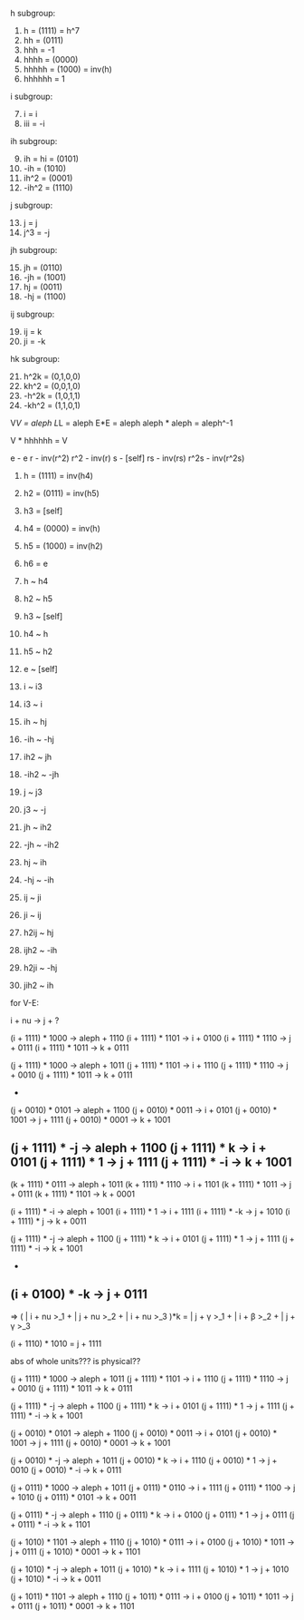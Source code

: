 h subgroup:

1. h = (1111) = h^7
2. hh = (0111) 
3. hhh = -1
4. hhhh = (0000)
5. hhhhh = (1000) = inv(h)
6. hhhhhh = 1 

i subgroup:

7. i = i
8. iii = -i

ih subgroup:

9. ih = hi = (0101)
10. -ih = (1010)
11. ih^2 = (0001)
12. -ih^2 = (1110)

j subgroup:

13. j = j
14. j^3 = -j

jh subgroup:

15. jh = (0110)
16. -jh = (1001)
17. hj = (0011)
18. -hj = (1100)

ij subgroup:

19. ij = k
20. ji = -k

hk subgroup:

21. h^2k = (0,1,0,0)
22. kh^2 = (0,0,1,0)
23. -h^2k = (1,0,1,1)
24. -kh^2 = (1,1,0,1)


V*V = aleph
L*L = aleph
E*E = aleph
aleph * aleph = aleph^-1

V * hhhhhh = V

e - e
r - inv(r^2)
r^2 - inv(r)
s - [self]
rs - inv(rs)
r^2s - inv(r^2s)


1. h = (1111) = inv(h4)
2. h2 = (0111) = inv(h5)
3. h3 = [self]
4. h4 = (0000) = inv(h)
5. h5 = (1000) = inv(h2)
6. h6 = e

1.  h     ~ h4
2.  h2    ~ h5
3.  h3    ~ [self]
4.  h4    ~ h
5.  h5    ~ h2
6.  e     ~ [self]
7.  i     ~ i3
8.  i3    ~ i
9.  ih    ~ hj
10. -ih   ~ -hj
11. ih2   ~ jh
12. -ih2  ~ -jh
13. j     ~ j3
14. j3    ~ -j
15. jh    ~ ih2
16. -jh   ~ -ih2
17. hj    ~ ih
18. -hj   ~ -ih
19. ij    ~ ji
20. ji    ~ ij
21. h2ij  ~ hj
22. ijh2  ~ -ih
23. h2ji  ~ -hj 
24. jih2  ~ ih 



for V-E:

i + nu -> j + ?


(i + 1111) * 1000 -> aleph + 1110
(i + 1111) * 1101 -> i + 0100
(i + 1111) * 1110 -> j + 0111
(i + 1111) * 1011 -> k + 0111

(j + 1111) * 1000 -> aleph + 1011
(j + 1111) * 1101 -> i + 1110
(j + 1111) * 1110 -> j + 0010
(j + 1111) * 1011 -> k + 0111

-
(j + 0010) * 0101 -> aleph + 1100
(j + 0010) * 0011 -> i + 0101
(j + 0010) * 1001 -> j + 1111
(j + 0010) * 0001 -> k + 1001


(j + 1111) * -j -> aleph + 1100
(j + 1111) * k  -> i + 0101
(j + 1111) * 1 -> j + 1111
(j + 1111) * -i -> k + 1001
-


(k + 1111) * 0111 -> aleph + 1011
(k + 1111) * 1110 -> i + 1101
(k + 1111) * 1011 -> j + 0111
(k + 1111) * 1101 -> k + 0001



(i + 1111) * -i -> aleph + 1001
(i + 1111) * 1  -> i + 1111
(i + 1111) * -k -> j + 1010
(i + 1111) * j  -> k + 0011

(j + 1111) * -j -> aleph + 1100
(j + 1111) * k  -> i + 0101
(j + 1111) * 1 -> j + 1111
(j + 1111) * -i -> k + 1001

-
(i + 0100) * -k -> j + 0111
-

=> ( | i + nu >_1  + | j + nu >_2 + | i + nu >_3 )*k = | j + γ >_1 + | i + β >_2 + | j + γ >_3



(i + 1110) * 1010 = j + 1111


abs of whole units??? is physical??



(j + 1111) * 1000 -> aleph + 1011
(j + 1111) * 1101 -> i + 1110
(j + 1111) * 1110 -> j + 0010
(j + 1111) * 1011 -> k + 0111

(j + 1111) * -j -> aleph + 1100
(j + 1111) * k  -> i + 0101
(j + 1111) * 1 -> j + 1111
(j + 1111) * -i -> k + 1001


(j + 0010) * 0101 -> aleph + 1100
(j + 0010) * 0011 -> i + 0101
(j + 0010) * 1001 -> j + 1111
(j + 0010) * 0001 -> k + 1001

(j + 0010) * -j -> aleph + 1011
(j + 0010) * k -> i + 1110
(j + 0010) * 1 -> j + 0010
(j + 0010) * -i -> k + 0111



(j + 0111) * 1000 -> aleph + 1011
(j + 0111) * 0110 -> i + 1111
(j + 0111) * 1100 -> j + 1010
(j + 0111) * 0101 -> k + 0011

(j + 0111) * -j -> aleph + 1110
(j + 0111) * k  -> i + 0100
(j + 0111) * 1 -> j + 0111
(j + 0111) * -i -> k + 1101


(j + 1010) * 1101 -> aleph + 1110
(j + 1010) * 0111 -> i + 0100
(j + 1010) * 1011 -> j + 0111
(j + 1010) * 0001 -> k + 1101

(j + 1010) * -j -> aleph + 1011
(j + 1010) * k  -> i + 1111
(j + 1010) * 1 -> j + 1010
(j + 1010) * -i -> k + 0011



(j + 1011) * 1101 -> aleph + 1110
(j + 1011) * 0111 -> i + 0100
(j + 1011) * 1011 -> j + 0111
(j + 1011) * 0001 -> k + 1101
